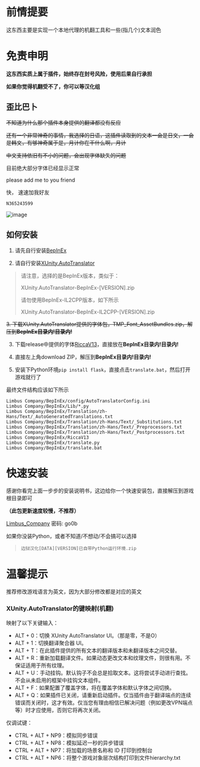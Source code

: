 # 前情提要

这东西主要是实现一个本地代理的机翻工具和一些(指几个)文本润色

# 免责申明

**这东西实质上属于插件，始终存在封号风险，使用后果自行承担**

**如果你觉得机翻受不了，你可以等汉化组**

## 歪比巴卜

~~不知道为什么那个插件本身提供的翻译都没有反应~~

~~还有一个非常神奇的事情，我选择的日语，这插件读取到的文本一会是日文，一会是韩文，有够神奇属于是，月计你在干什么啊，月计~~

~~中文支持依旧有不小的问题，会出现字体缺失的问题~~

目前绝大部分字体已经显示正常

please add me to you friend

快， 速速加我好友

`N365243599`

![image](https://user-images.githubusercontent.com/46920034/222309610-4b72d7be-12d7-4979-8d7f-41a2831c1899.png)

## 如何安装

1. 请先自行安装[BepInEx](https://github.com/BepInEx/BepInEx/releases)

2. 请自行安装[XUnity.AutoTranslator](https://github.com/bbepis/XUnity.AutoTranslator/releases)

> 请注意，选择的是BepInEx版本，类似于：
>
> XUnity.AutoTranslator-BepInEx-[VERSION].zip
>
> 请勿使用BepInEx-IL2CPP版本，如下所示
>
> XUnity.AutoTranslator-BepInEx-IL2CPP-[VERSION].zip

~~3. 下载XUnity.AutoTranslator提供的字体包，TMP_Font_AssetBundles.zip，解压到**BepInEx目录内!目录内!**~~

3. 下载release中提供的字体[RiccaV13](https://github.com/Rcrwrate/Limbus-Company-zh_CN/releases/tag/v0.0)，直接放在**BepInEx目录内!目录内!**

4. 直接左上角download ZIP，解压到**BepInEx目录内!目录内!**

5. 安装下Python环境`pip install flask`，直接点击`translate.bat`，然后打开游戏就行了

最终文件结构应该如下所示

```
Limbus Company/BepInEx/config/AutoTranslatorConfig.ini
Limbus Company/BepInEx/Lib/*.py
Limbus Company/BepInEx/Translation/zh-Hans/Text/_AutoGeneratedTranslations.txt
Limbus Company/BepInEx/Translation/zh-Hans/Text/_Substitutions.txt
Limbus Company/BepInEx/Translation/zh-Hans/Text/_Preprocessors.txt
Limbus Company/BepInEx/Translation/zh-Hans/Text/_Postprocessors.txt
Limbus Company/BepInEx/RiccaV13
Limbus Company/BepInEx/translate.py
Limbus Company/BepInEx/translate.bat
 ```

# 快速安装

感谢你看完上面一步步的安装说明书，这边给你一个快速安装包，直接解压到游戏根目录即可

**（此包更新速度较慢，不推荐）**

[Limbus_Company](https://Limbus_Company.lanzoul.com/b00wpywsh) 密码: go0b

如果你没装Python，或者不知道/不想动/不会搞可以选择

> `边狱汉化[DATA][VERSION]已自带Python运行环境.zip`

# 温馨提示

推荐修改游戏语言为英文，因为大部分修改都是对应的英文

### XUnity.AutoTranslator的键映射(机翻)

映射了以下关键输入：

* ALT + 0：切换 XUnity AutoTranslator UI。（那是零，不是O）
* ALT + 1：切换翻译聚合器 UI。
* ALT + T：在此插件提供的所有文本的翻译版本和未翻译版本之间交替。
* ALT + R：重新加载翻译文件。如果动态更改文本和纹理文件，则很有用。不保证适用于所有纹理。
* ALT + U：手动挂钩。默认钩子不会总是拾取文本。这将尝试手动进行查找。不会从未启用的框架中挂钩文本组件。
* ALT + F：如果配置了覆盖字体，将在覆盖字体和默认字体之间切换。
* ALT + Q：如果插件已关闭，请重新启动插件。仅当插件由于翻译端点的连续错误而关闭时，这才有效。仅当您有理由相信已解决问题（例如更改VPN端点等）时才应使用，否则它将再次关闭。

仅调试键：

* CTRL + ALT + NP9：模拟同步错误
* CTRL + ALT + NP8：模拟延迟一秒的异步错误
* CTRL + ALT + NP7：将加载的场景名称和 ID 打印到控制台
* CTRL + ALT + NP6：将整个游戏对象层次结构打印到文件hierarchy.txt
